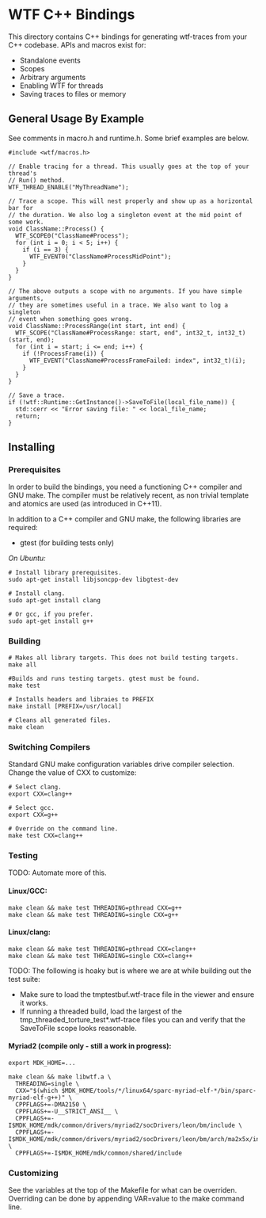 # WTF C++ Bindings

This directory contains C++ bindings for generating wtf-traces from your
C++ codebase. APIs and macros exist for:

* Standalone events
* Scopes
* Arbitrary arguments
* Enabling WTF for threads
* Saving traces to files or memory

## General Usage By Example

See comments in macro.h and runtime.h. Some brief examples are below.

```
#include <wtf/macros.h>

// Enable tracing for a thread. This usually goes at the top of your thread's
// Run() method.
WTF_THREAD_ENABLE("MyThreadName");

// Trace a scope. This will nest properly and show up as a horizontal bar for
// the duration. We also log a singleton event at the mid point of some work.
void ClassName::Process() {
  WTF_SCOPE0("ClassName#Process");
  for (int i = 0; i < 5; i++) {
    if (i == 3) {
      WTF_EVENT0("ClassName#ProcessMidPoint");
    }
  }
}

// The above outputs a scope with no arguments. If you have simple arguments,
// they are sometimes useful in a trace. We also want to log a singleton
// event when something goes wrong.
void ClassName::ProcessRange(int start, int end) {
  WTF_SCOPE("ClassName#ProcessRange: start, end", int32_t, int32_t)(start, end);
  for (int i = start; i <= end; i++) {
    if (!ProcessFrame(i)) {
      WTF_EVENT("ClassName#ProcessFrameFailed: index", int32_t)(i);
    }
  }
}

// Save a trace.
if (!wtf::Runtime::GetInstance()->SaveToFile(local_file_name)) {
  std::cerr << "Error saving file: " << local_file_name;
  return;
}
```

## Installing

### Prerequisites

In order to build the bindings, you need a functioning C++ compiler and GNU
make. The compiler must be relatively recent, as non trivial template and
atomics are used (as introduced in C++11).

In addition to a C++ compiler and GNU make, the following libraries are
required:

* gtest (for building tests only)

*On Ubuntu:*

```
# Install library prerequisites.
sudo apt-get install libjsoncpp-dev libgtest-dev

# Install clang.
sudo apt-get install clang

# Or gcc, if you prefer.
sudo apt-get install g++
```

### Building

```
# Makes all library targets. This does not build testing targets.
make all

#Builds and runs testing targets. gtest must be found.
make test

# Installs headers and libraies to PREFIX
make install [PREFIX=/usr/local]

# Cleans all generated files.
make clean
```

### Switching Compilers

Standard GNU make configuration variables drive compiler selection. Change
the value of CXX to customize:

```
# Select clang.
export CXX=clang++

# Select gcc.
export CXX=g++

# Override on the command line.
make test CXX=clang++
```

### Testing

TODO: Automate more of this.

#### Linux/GCC:

```
make clean && make test THREADING=pthread CXX=g++
make clean && make test THREADING=single CXX=g++
```

#### Linux/clang:

```
make clean && make test THREADING=pthread CXX=clang++
make clean && make test THREADING=single CXX=clang++
```

TODO: The following is hoaky but is where we are at while building out the
test suite:

* Make sure to load the tmptestbuf.wtf-trace file in the viewer and ensure it
works.
* If running a threaded build, load the largest of the
tmp_threaded_torture_test*.wtf-trace files you can and verify that the
SaveToFile scope looks reasonable.

#### Myriad2 (compile only - still a work in progress):

```
export MDK_HOME=...

make clean && make libwtf.a \
  THREADING=single \
  CXX="$(which $MDK_HOME/tools/*/linux64/sparc-myriad-elf-*/bin/sparc-myriad-elf-g++)" \
  CPPFLAGS+=-DMA2150 \
  CPPFLAGS+=-U__STRICT_ANSI__ \
  CPPFLAGS+=-I$MDK_HOME/mdk/common/drivers/myriad2/socDrivers/leon/bm/include \
  CPPFLAGS+=-I$MDK_HOME/mdk/common/drivers/myriad2/socDrivers/leon/bm/arch/ma2x5x/include \
  CPPFLAGS+=-I$MDK_HOME/mdk/common/shared/include
```

### Customizing

See the variables at the top of the Makefile for what can be overriden.
Overriding can be done by appending VAR=value to the make command line.
